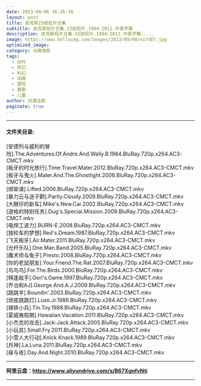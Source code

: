 ```yaml
---
date: 2023-08-06 16:26:10
layout: post
title: 皮克斯25部短片合集
subtitle: 皮克斯短片合集.25部短片.1984-2012.中英字幕
description: 皮克斯短片合集.25部短片.1984-2012.中英字幕.....  
image: https://www.helloimg.com/images/2023/09/08/oiYdEt.jpg
optimized_image: 
category: 动画电影
tags:
  - 动作
  - 奇幻
  - 科幻
  - 动画
  - 冒险
  - 喜剧
  - 儿童
author: 对酒当歌
paginate: true
---
```


---

#### 文件夹目录:

[安德列与威利的冒险].The.Adventures.Of.Andre.And.Wally.B.1984.BluRay.720p.x264.AC3-CMCT.mkv  
[板牙的时光旅行].Time.Travel.Mater.2012.BluRay.720p.x264.AC3-CMCT.mkv  
[板牙与鬼火].Mater.And.The.Ghostlight.2006.BluRay.720p.x264.AC3-CMCT.mkv  
[绑架课].Lifted.2006.BluRay.720p.x264.AC3-CMCT.mkv  
[暴力云与送子鹳].Partly.Cloudy.2009.BluRay.720p.x264.AC3-CMCT.mkv  
[大眼仔的新车].Mike's.New.Car.2002.BluRay.720p.x264.AC3-CMCT.mkv  
[道格的特别任务].Dug's.Special.Mission.2009.BluRay.720p.x264.AC3-CMCT.mkv  
[电焊工波力].BURN-E.2008.BluRay.720p.x264.AC3-CMCT.mkv  
[独轮车的梦想].Red's.Dream.1987.BluRay.720p.x264.AC3-CMCT.mkv  
[飞天板牙].Air.Mater.2011.BluRay.720p.x264.AC3-CMCT.mkv  
[光杆乐队].One.Man.Band.2005.BluRay.720p.x264.AC3-CMCT.mkv  
[魔术师与兔子].Presto.2008.BluRay.720p.x264.AC3-CMCT.mkv  
[你的老鼠朋友].Your.Friend.The.Rat.2007.BluRay.720p.x264.AC3-CMCT.mkv  
[鸟鸟鸟].For.The.Birds.2000.BluRay.720p.x264.AC3-CMCT.mkv  
[棋逢敌手].Geri's.Game.1997.BluRay.720p.x264.AC3-CMCT.mkv  
[乔治和AJ].George.And.A.J.2009.BluRay.720p.x264.AC3-CMCT.mkv  
[跳跳羊].Boundin'.2003.BluRay.720p.x264.AC3-CMCT.mkv  
[顽皮跳跳灯].Luxo.Jr.1986.BluRay.720p.x264.AC3-CMCT.mkv  
[锡铁小兵].Tin.Toy.1988.BluRay.720p.x264.AC3-CMCT.mkv  
[夏威夷假期].Hawaiian.Vacation.2011.BluRay.720p.x264.AC3-CMCT.mkv  
[小杰克的攻击].Jack-Jack.Attack.2005.BluRay.720p.x264.AC3-CMCT.mkv  
[小玩具].Small.Fry.2011.BluRay.720p.x264.AC3-CMCT.mkv  
[小雪人大行动].Knick.Knack.1989.BluRay.720p.x264.AC3-CMCT.mkv  
[月神].La.Luna.2011.BluRay.720p.x264.AC3-CMCT.mkv  
[昼与夜].Day.And.Night.2010.BluRay.720p.x264.AC3-CMCT.mkv  

---

**阿里云盘：<https://www.aliyundrive.com/s/B67XgnfvNti>**

---
